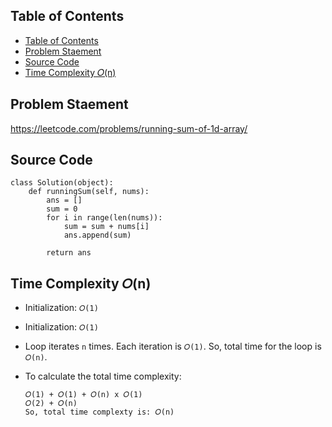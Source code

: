 ## Table of Contents
- [Table of Contents](#table-of-contents)
- [Problem Staement](#problem-staement)
- [Source Code](#source-code)
- [Time Complexity 𝑂(n)](#time-complexity-𝑂n)

## Problem Staement
https://leetcode.com/problems/running-sum-of-1d-array/

## Source Code
```
class Solution(object):
    def runningSum(self, nums):
        ans = []
        sum = 0
        for i in range(len(nums)):
            sum = sum + nums[i]
            ans.append(sum)
        
        return ans
```
## Time Complexity 𝑂(n)
- Initialization: `𝑂(1)`
- Initialization: `𝑂(1)`
- Loop iterates `n` times. Each iteration is  `𝑂(1)`. So, total time for the loop is `𝑂(n)`.
  
- To calculate the total time complexity:
    ```
    𝑂(1) + 𝑂(1) + 𝑂(n) x 𝑂(1)
    𝑂(2) + 𝑂(n)
    So, total time complexty is: 𝑂(n)
   ```




        